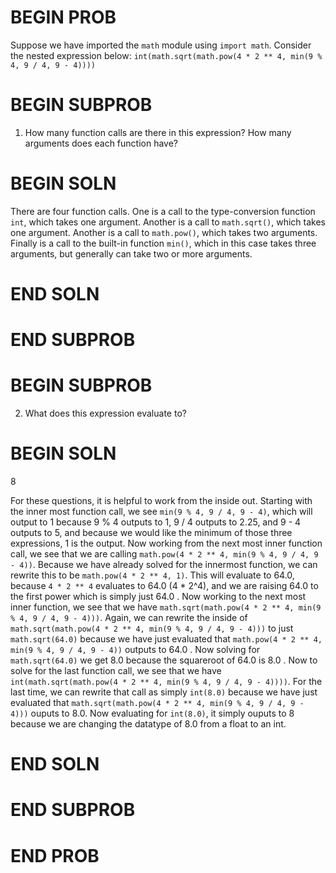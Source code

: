 # BEGIN PROB

Suppose we have imported the `math` module using `import math`. Consider the nested expression below:
`int(math.sqrt(math.pow(4 * 2 ** 4, min(9 % 4, 9 / 4, 9 - 4))))`

# BEGIN SUBPROB

1. How many function calls are there in this expression? How many arguments does each function have?

# BEGIN SOLN

There are four function calls. One is a call to the type-conversion function `int`, which takes one argument. Another is a call to `math.sqrt()`, which takes one argument. Another is a call to `math.pow()`, which takes two arguments. Finally is a call to the built-in function `min()`, which in this case takes three arguments, but generally can take two or more arguments.

# END SOLN

# END SUBPROB

# BEGIN SUBPROB

2. What does this expression evaluate to?

# BEGIN SOLN

8

For these questions, it is helpful to work from the inside out. Starting with the inner most function call, we see `min(9 % 4, 9 / 4, 9 - 4)`, which will output to 1 because 9 % 4 outputs to 1, 9 / 4 outputs to 2.25, and 9 - 4 outputs to 5, and because we would like the minimum of those three expressions, 1 is the output. Now working from the next most inner function call, we see that we are calling `math.pow(4 * 2 ** 4, min(9 % 4, 9 / 4, 9 - 4))`. Because we have already solved for the innermost function, we can rewrite this to be `math.pow(4 * 2 ** 4, 1)`. This will evaluate to 64.0, because `4 * 2 ** 4` evaluates to 64.0 (4 * 2^4), and we are raising 64.0 to the first power which is simply just 64.0 . Now working to the next most inner function, we see that we have `math.sqrt(math.pow(4 * 2 ** 4, min(9 % 4, 9 / 4, 9 - 4)))`. Again, we can rewrite the inside of `math.sqrt(math.pow(4 * 2 ** 4, min(9 % 4, 9 / 4, 9 - 4)))` to just `math.sqrt(64.0)` because we have just evaluated that `math.pow(4 * 2 ** 4, min(9 % 4, 9 / 4, 9 - 4))` outputs to 64.0 . Now solving for `math.sqrt(64.0)` we get 8.0 because the squareroot of 64.0 is 8.0 . Now to solve for the last function call, we see that we have `int(math.sqrt(math.pow(4 * 2 ** 4, min(9 % 4, 9 / 4, 9 - 4))))`. For the last time, we can rewrite that call as simply `int(8.0)` because we have just evaluated that `math.sqrt(math.pow(4 * 2 ** 4, min(9 % 4, 9 / 4, 9 - 4)))` ouputs to 8.0. Now evaluating for `int(8.0)`, it simply ouputs to 8 because we are changing the datatype of 8.0 from a float to an int. 

# END SOLN

# END SUBPROB

# END PROB